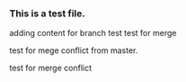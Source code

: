 ### This is a test file.
adding content for branch test
test for merge 

test for mege conflict from master. 

test for merge conflict


